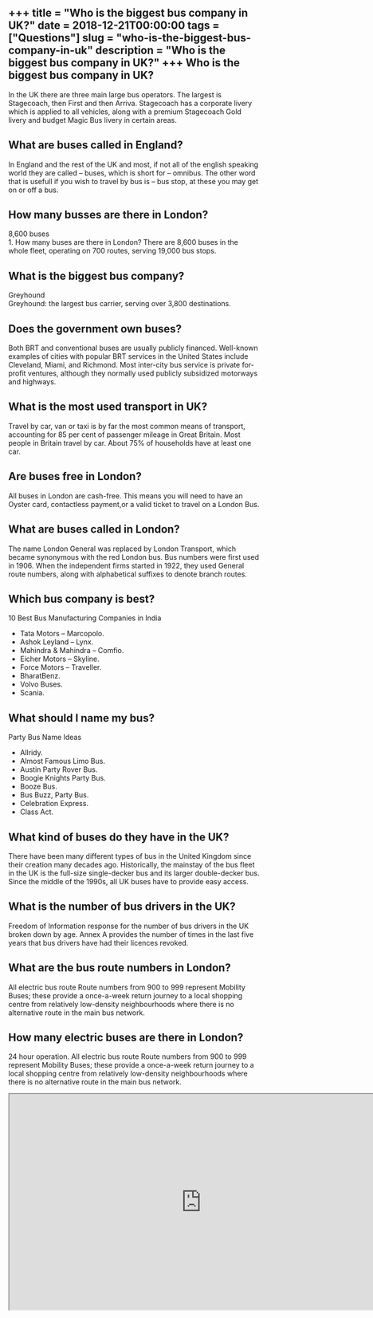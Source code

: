 +++
title = "Who is the biggest bus company in UK?"
date = 2018-12-21T00:00:00
tags = ["Questions"]
slug = "who-is-the-biggest-bus-company-in-uk"
description = "Who is the biggest bus company in UK?"
+++
Who is the biggest bus company in UK?
-------------------------------------

In the UK there are three main large bus operators. The largest is Stagecoach, then First and then Arriva. Stagecoach has a corporate livery which is applied to all vehicles, along with a premium Stagecoach Gold livery and budget Magic Bus livery in certain areas.

What are buses called in England?
---------------------------------

In England and the rest of the UK and most, if not all of the english speaking world they are called – buses, which is short for – omnibus. The other word that is usefull if you wish to travel by bus is – bus stop, at these you may get on or off a bus.

How many busses are there in London?
------------------------------------

8,600 buses  
1\. How many buses are there in London? There are 8,600 buses in the whole fleet, operating on 700 routes, serving 19,000 bus stops.

What is the biggest bus company?
--------------------------------

Greyhound  
Greyhound: the largest bus carrier, serving over 3,800 destinations.

Does the government own buses?
------------------------------

Both BRT and conventional buses are usually publicly financed. Well-known examples of cities with popular BRT services in the United States include Cleveland, Miami, and Richmond. Most inter-city bus service is private for-profit ventures, although they normally used publicly subsidized motorways and highways.

What is the most used transport in UK?
--------------------------------------

Travel by car, van or taxi is by far the most common means of transport, accounting for 85 per cent of passenger mileage in Great Britain. Most people in Britain travel by car. About 75% of households have at least one car.

Are buses free in London?
-------------------------

All buses in London are cash-free. This means you will need to have an Oyster card, contactless payment,or a valid ticket to travel on a London Bus.

What are buses called in London?
--------------------------------

The name London General was replaced by London Transport, which became synonymous with the red London bus. Bus numbers were first used in 1906. When the independent firms started in 1922, they used General route numbers, along with alphabetical suffixes to denote branch routes.

Which bus company is best?
--------------------------

10 Best Bus Manufacturing Companies in India

- Tata Motors – Marcopolo.
- Ashok Leyland – Lynx.
- Mahindra &amp; Mahindra – Comfio.
- Eicher Motors – Skyline.
- Force Motors – Traveller.
- BharatBenz.
- Volvo Buses.
- Scania.

What should I name my bus?
--------------------------

Party Bus Name Ideas

- Allridy.
- Almost Famous Limo Bus.
- Austin Party Rover Bus.
- Boogie Knights Party Bus.
- Booze Bus.
- Bus Buzz, Party Bus.
- Celebration Express.
- Class Act.

What kind of buses do they have in the UK?
------------------------------------------

There have been many different types of bus in the United Kingdom since their creation many decades ago. Historically, the mainstay of the bus fleet in the UK is the full-size single-decker bus and its larger double-decker bus. Since the middle of the 1990s, all UK buses have to provide easy access.

What is the number of bus drivers in the UK?
--------------------------------------------

Freedom of Information response for the number of bus drivers in the UK broken down by age. Annex A provides the number of times in the last five years that bus drivers have had their licences revoked.

What are the bus route numbers in London?
-----------------------------------------

All electric bus route Route numbers from 900 to 999 represent Mobility Buses; these provide a once-a-week return journey to a local shopping centre from relatively low-density neighbourhoods where there is no alternative route in the main bus network.

How many electric buses are there in London?
--------------------------------------------

24 hour operation. All electric bus route Route numbers from 900 to 999 represent Mobility Buses; these provide a once-a-week return journey to a local shopping centre from relatively low-density neighbourhoods where there is no alternative route in the main bus network.

<iframe allow="accelerometer; autoplay; clipboard-write; encrypted-media; gyroscope; picture-in-picture" allowfullscreen="" class="__youtube_prefs__  epyt-is-override  no-lazyload" data-no-lazy="1" data-origheight="433" data-origwidth="770" data-skipgform_ajax_framebjll="" height="433" id="_ytid_14441" loading="lazy" src="https://www.youtube.com/embed/C1mpC251-9w?enablejsapi=1&autoplay=0&cc_load_policy=0&cc_lang_pref=&iv_load_policy=1&loop=0&modestbranding=0&rel=1&fs=1&playsinline=0&autohide=2&theme=dark&color=red&controls=1&" title="YouTube player" width="770"></iframe>